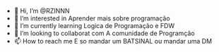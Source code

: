 - 👋 Hi, I’m @RZINNN
- 👀 I’m interested in  Aprender mais sobre programação 
- 🌱 I’m currently learning Logica de Programação e  FDW
- 💞️ I’m looking to collaborat com A comunidade de Programção 
- 📫 How to reach me  E so mandar um BATSINAL ou  mandar uma DM

<!---
RZINNN/RZINNN is a ✨ special ✨ repository because its `README.md` (this file) appears on your GitHub profile.
You can click the Preview link to take a look at your changes.
--->
